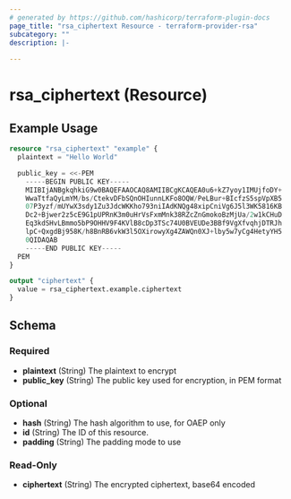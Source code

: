 ```yaml
---
# generated by https://github.com/hashicorp/terraform-plugin-docs
page_title: "rsa_ciphertext Resource - terraform-provider-rsa"
subcategory: ""
description: |-
  
---
```


# rsa_ciphertext (Resource)



## Example Usage

```terraform
resource "rsa_ciphertext" "example" {
  plaintext = "Hello World"

  public_key = <<-PEM
    -----BEGIN PUBLIC KEY-----
    MIIBIjANBgkqhkiG9w0BAQEFAAOCAQ8AMIIBCgKCAQEA0u6+kZ7yoy1IMUjfoDY+
    WwaTtfaQyLmYM/bs/CtekvDFbSQnOHIunnLKFo8OQW/PeLBur+BIcfzS5spVpXB5
    07P3yzf/mUYwX3sdy1Zu3JdcWKKho793niIAdKNQg48xipCniVg6J5l3WK5816KB
    Dc2+Bjwer2z5cE9G1pUPRnK3m0uHrVsFxmMnk38RZcZnGmokoBzMjUa/2w1kCHuD
    Eq3kdSHvLBmmo5bP9OHHV9F4KVlB8cDp3TSc74U0BVEUDe3BBf9VgXfvqhjDTRJh
    lpC+QxgdBj958K/h8BnRB6vkW3l5OXirowyXg4ZAWQn0XJ+lby5w7yCg4HetyYH5
    0QIDAQAB
    -----END PUBLIC KEY-----
  PEM
}

output "ciphertext" {
  value = rsa_ciphertext.example.ciphertext
}
```

<!-- schema generated by tfplugindocs -->
## Schema

### Required

- **plaintext** (String) The plaintext to encrypt
- **public_key** (String) The public key used for encryption, in PEM format

### Optional

- **hash** (String) The hash algorithm to use, for OAEP only
- **id** (String) The ID of this resource.
- **padding** (String) The padding mode to use

### Read-Only

- **ciphertext** (String) The encrypted ciphertext, base64 encoded


